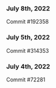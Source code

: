 ### July 8th, 2022

Commit #192358

### July 5th, 2022

Commit #314353


### July 4th, 2022

Commit #72281
